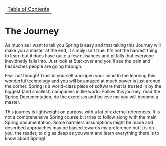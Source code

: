 <table><tr><td><a href="https://github.com/JahnelGroup/journey-through-spring">Table of Contents</a></td></tr></table>

The Journey
======
As much as I want to tell you Spring is easy and that taking this Journey will make you a master at the end, it simply isn't true. It's not the hardest thing to learn but it does have quite a few nuisances and pitfalls that everyone inevidnetly falls into. Just look at Stackover and you'll see the pain and headaches people are going through.

Fear not though! Trust in yourself and open your mind to the learning this wonderful technology and you will be amazed at much power is just aronud the corner. Spring is a world-class piece of software that is trusted in by the biggest (and smallest) companies in the world. Follow this journey, read the Spring Documentation, do the exercises and believe me you will become a master. 

This journey is lightweight on purpose with a lot of external references. It is not a comprehensive Spring course but tries to follow along with the main Spring documentation. Some harmless assumptions might be made and described approaches may be biased towards my preference but it is on you, the reader, to dig as deep as you want and learn everything there is to know about Spring!
